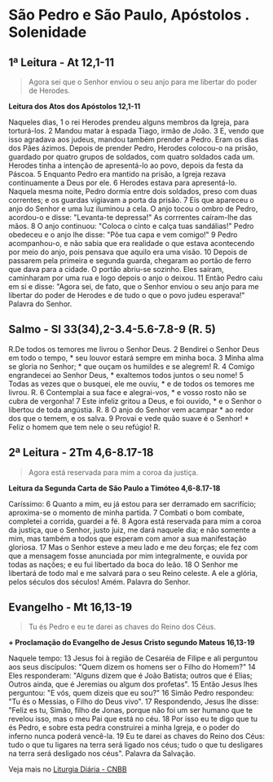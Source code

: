 # São Pedro e São Paulo, Apóstolos . Solenidade

## 1ª Leitura - At 12,1-11

> Agora sei que o Senhor enviou o seu anjo para me libertar do poder de Herodes.

**Leitura dos Atos dos Apóstolos 12,1-11**

Naqueles dias,  1 o rei Herodes   prendeu alguns membros da Igreja, para torturá-los.  2 Mandou matar à espada Tiago, irmão de João.  3 E, vendo que isso agradava aos judeus,   mandou também prender a Pedro.   Eram os dias dos Pães ázimos.   Depois de prender Pedro,   Herodes colocou-o na prisão,   guardado por quatro grupos de soldados,   com quatro soldados cada um.   Herodes tinha a intenção de apresentá-lo ao povo,   depois da festa da Páscoa.  5 Enquanto Pedro era mantido na prisão,   a Igreja rezava continuamente a Deus por ele.  6 Herodes estava para apresentá-lo.   Naquela mesma noite,   Pedro dormia entre dois soldados,   preso com duas correntes;   e os guardas vigiavam a porta da prisão.  7 Eis que apareceu o anjo do Senhor   e uma luz iluminou a cela.   O anjo tocou o ombro de Pedro, acordou-o e disse:   "Levanta-te depressa!"   As corrrentes caíram-lhe das mãos.  8 O anjo continuou:   "Coloca o cinto e calça tuas sandálias!"   Pedro obedeceu e o anjo lhe disse:   "Põe tua capa e vem comigo!"  9 Pedro acompanhou-o, e não sabia que era realidade   o que estava acontecendo por meio do anjo,   pois pensava que aquilo era uma visão.  10 Depois de passarem pela primeira e segunda guarda,   chegaram ao portão de ferro que dava para a cidade.   O portão abriu-se sozinho. Eles saíram,    caminharam por uma rua e logo depois o anjo o deixou.  11 Então Pedro caiu em si e disse:   "Agora sei, de fato, que o Senhor enviou o seu anjo   para me libertar do poder de Herodes   e de tudo o que o povo judeu esperava!"   Palavra do Senhor.

## Salmo - Sl 33(34),2-3.4-5.6-7.8-9 (R. 5)

R.De todos os temores me livrou o Senhor Deus.  2 Bendirei o Senhor Deus em todo o tempo, *   seu louvor estará sempre em minha boca.  3 Minha alma se gloria no Senhor; *   que ouçam os humildes e se alegrem!  R.  4 Comigo engrandecei ao Senhor Deus, *   exaltemos todos juntos o seu nome!  5 Todas as vezes que o busquei, ele me ouviu, *   e de todos os temores me livrou.  R.  6 Contemplai a sua face e alegrai-vos, *   e vosso rosto não se cubra de vergonha!  7 Este infeliz gritou a Deus, e foi ouvido, *   e o Senhor o libertou de toda angústia.  R.  8 O anjo do Senhor vem acampar *   ao redor dos que o temem, e os salva.  9 Provai e vede quão suave é o Senhor! *   Feliz o homem que tem nele o seu refúgio!  R.

## 2ª Leitura - 2Tm 4,6-8.17-18

> Agora está reservada para mim a coroa da justiça.

**Leitura da Segunda Carta de São Paulo a Timóteo 4,6-8.17-18**

Caríssimo:  6 Quanto a mim,   eu já estou para ser derramado em sacrifício;   aproxima-se o momento de minha partida.  7 Combati o bom combate,   completei a corrida, guardei a fé.  8 Agora está reservada para mim a coroa da justiça,   que o Senhor, justo juiz, me dará naquele dia;   e não somente a mim,   mas também a todos que esperam com amor   a sua manifestação gloriosa.  17 Mas o Senhor esteve a meu lado e me deu forças;   ele fez com que a mensagem   fosse anunciada por mim integralmente,   e ouvida por todas as nações;   e eu fui libertado da boca do leão.  18 O Senhor me libertará de todo mal   e me salvará para o seu Reino celeste.   A ele a glória, pelos séculos dos séculos! Amém.   Palavra do Senhor.

## Evangelho - Mt 16,13-19

> Tu és Pedro e eu te darei as chaves do Reino dos Céus.

**+ Proclamação do Evangelho de Jesus Cristo segundo Mateus 16,13-19**

Naquele tempo:  13 Jesus foi à região de Cesaréia de Filipe   e ali perguntou aos seus discípulos:   "Quem dizem os homens ser o Filho do Homem?"  14 Eles responderam:   "Alguns dizem que é João Batista; outros que é Elias;   Outros ainda, que é Jeremias ou algum dos profetas".  15 Então Jesus lhes perguntou:   "E vós, quem dizeis que eu sou?"  16 Simão Pedro respondeu:   "Tu és o Messias, o Filho do Deus vivo".  17 Respondendo, Jesus lhe disse:   "Feliz es tu, Simão, filho de Jonas,   porque não foi um ser humano que te revelou isso,   mas o meu Pai que está no céu.  18 Por isso eu te digo que tu és Pedro,   e sobre esta pedra construirei a minha Igreja,   e o poder do inferno nunca poderá vencê-la.  19 Eu te darei as chaves do Reino dos Céus:   tudo o que tu ligares na terra será ligado nos céus;   tudo o que tu desligares na terra    será desligado nos céus".   Palavra da Salvação.

Veja mais no [Liturgia Diária - CNBB](http://liturgiadiaria.cnbb.org.br/app/user/user/UserView.php?ano=2016&mes=7&dia=3)